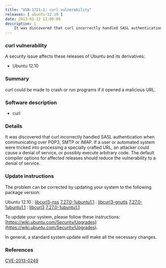 ```yaml
---
title: "USN-1721-1: curl vulnerability"
releases: [ ubuntu-12.10 ]
date: 2013-02-12 12:00:00
description: |
    It was discovered that curl incorrectly handled SASL authentication when communicating over POP3, SMTP or IMAP. If a user or automated system were tricked into processing a specially crafted URL, an attacker could cause a denial of service, or possibly execute arbitrary code. The default compiler options for affected releases should reduce the vulnerability to a denial of service. 
--- 
```

 
### curl vulnerability

A security issue affects these releases of Ubuntu and its derivatives:

* Ubuntu 12.10

### Summary

curl could be made to crash or run programs if it opened a malicious URL. 

### Software description

* curl 

### Details

It was discovered that curl incorrectly handled SASL authentication when communicating over POP3, SMTP or IMAP. If a user or automated system were tricked into processing a specially crafted URL, an attacker could cause a denial of service, or possibly execute arbitrary code. The default compiler options for affected releases should reduce the vulnerability to a denial of service. 

### Update instructions

The problem can be corrected by updating your system to the following package version:

Ubuntu 12.10
 : [libcurl3-nss](https://launchpad.net/ubuntu/+source/curl) <span> [7.27.0-1ubuntu1.1](https://launchpad.net/ubuntu/+source/curl/7.27.0-1ubuntu1.1) </span> 
 : [libcurl3-gnutls](https://launchpad.net/ubuntu/+source/curl) <span> [7.27.0-1ubuntu1.1](https://launchpad.net/ubuntu/+source/curl/7.27.0-1ubuntu1.1) </span> 
 : [libcurl3](https://launchpad.net/ubuntu/+source/curl) <span> [7.27.0-1ubuntu1.1](https://launchpad.net/ubuntu/+source/curl/7.27.0-1ubuntu1.1) </span> 

To update your system, please follow these instructions: [https://wiki.ubuntu.com/Security/Upgrades](https://wiki.ubuntu.com/Security/Upgrades).

In general, a standard system update will make all the necessary changes. 

### References

 [CVE-2013-0249](http://people.ubuntu.com/~ubuntu-security/cve/CVE-2013-0249)
 
